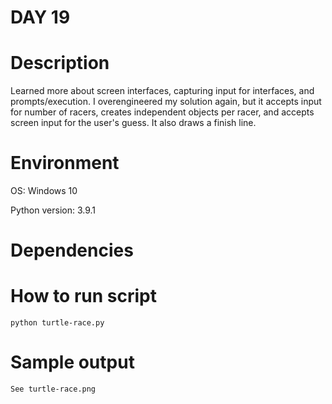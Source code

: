 
# DAY 19

# Description
Learned more about screen interfaces, capturing input for interfaces, and prompts/execution. I overengineered my solution again, but it accepts input for number of racers, creates independent objects per racer, and accepts screen input for the user's guess. It also draws a finish line.
# Environment
OS: Windows 10

Python version: 3.9.1

# Dependencies

# How to run script
```
python turtle-race.py
```

# Sample output
```
See turtle-race.png
```
